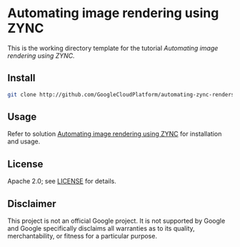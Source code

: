 # Automating image rendering using ZYNC

This is the working directory template for the tutorial _Automating image rendering using ZYNC._

## Install
```sh
git clone http://github.com/GoogleCloudPlatform/automating-zync-renders
```

## Usage

Refer to solution [Automating image rendering using ZYNC](https://cloud.google.com/solutions/automating-image-rendering-using-zync) for installation and usage.

## License

Apache 2.0; see [LICENSE](LICENSE) for details.

## Disclaimer

This project is not an official Google project. It is not supported by Google
and Google specifically disclaims all warranties as to its quality,
merchantability, or fitness for a particular purpose.

